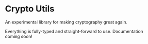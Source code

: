 # Crypto Utils

An experimental library for making cryptography great again.

Everything is fully-typed and straight-forward to use. Documentation coming soon! 

